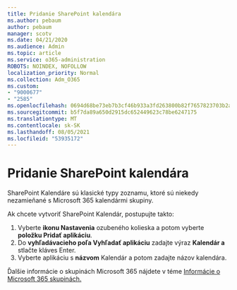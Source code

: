 ```yaml
---
title: Pridanie SharePoint kalendára
ms.author: pebaum
author: pebaum
manager: scotv
ms.date: 04/21/2020
ms.audience: Admin
ms.topic: article
ms.service: o365-administration
ROBOTS: NOINDEX, NOFOLLOW
localization_priority: Normal
ms.collection: Adm_O365
ms.custom:
- "9000677"
- "2585"
ms.openlocfilehash: 0694d68be73eb7b3cf46b933a3fd263800b82f7657823703b2a6bf175eca6409
ms.sourcegitcommit: b5f7da89a650d2915dc652449623c78be6247175
ms.translationtype: MT
ms.contentlocale: sk-SK
ms.lasthandoff: 08/05/2021
ms.locfileid: "53935172"
---
```

# <a name="add-a-sharepoint-calendar"></a>Pridanie SharePoint kalendára

SharePoint Kalendáre sú klasické typy zoznamu, ktoré sú niekedy nezamieňané s Microsoft 365 kalendármi skupiny.
 
Ak chcete vytvoriť SharePoint Kalendár, postupujte takto:
 
1.  Vyberte **ikonu Nastavenia** ozubeného kolieska a potom vyberte **položku Pridať aplikáciu**.
2.  Do **vyhľadávacieho poľa Vyhľadať aplikáciu** zadajte výraz **Kalendár a** stlačte kláves Enter.
3.  Vyberte aplikáciu s **názvom** Kalendár a potom zadajte názov kalendára.

Ďalšie informácie o skupinách Microsoft 365 nájdete v téme [Informácie o Microsoft 365 skupinách.](https://support.office.com/article/Learn-about-Office-365-groups-b565caa1-5c40-40ef-9915-60fdb2d97fa2)

